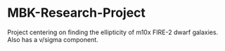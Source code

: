 # MBK-Research-Project
Project centering on finding the ellipticity of m10x FIRE-2 dwarf galaxies. Also has a v/sigma component. 
